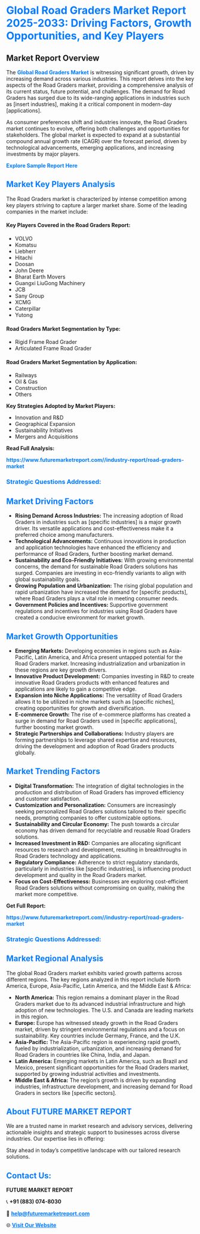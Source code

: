 <h1 style="color: #007BFF;">Global Road Graders Market Report 2025-2033: Driving Factors, Growth Opportunities, and Key Players</h1>

<section id="overview">
<h2>Market Report Overview</h2>
<p>The <a href="https://www.futuremarketreport.com//industry-report/road-graders-market" style="color: #007BFF; text-decoration: none;"><strong>Global Road Graders Market</strong></a> is witnessing significant growth, driven by increasing demand across various industries. This report delves into the key aspects of the Road Graders market, providing a comprehensive analysis of its current status, future potential, and challenges. The demand for Road Graders has surged due to its wide-ranging applications in industries such as [insert industries], making it a critical component in modern-day [applications].</p>
<p>As consumer preferences shift and industries innovate, the Road Graders market continues to evolve, offering both challenges and opportunities for stakeholders. The global market is expected to expand at a substantial compound annual growth rate (CAGR) over the forecast period, driven by technological advancements, emerging applications, and increasing investments by major players.</p>
</section>

<section id="overview">
<p><a href="https://www.futuremarketreport.com//request-sample/reportId=88485" style="color: #007BFF; text-decoration: none;"><strong>Explore Sample Report Here</strong></a></p>
</section>

<section id="key-players">
<h2 style="color: #007BFF;">Market Key Players Analysis</h2>
<p>The Road Graders market is characterized by intense competition among key players striving to capture a larger market share. Some of the leading companies in the market include:</p>
<h4>Key Players Covered in the Road Graders Report:</h4>
<ul><li>VOLVO</li><li>Komatsu</li><li>Liebherr</li><li>Hitachi</li><li>Doosan</li><li>John Deere</li><li>Bharat Earth Movers</li><li>Guangxi LiuGong Machinery</li><li>JCB</li><li>Sany Group</li><li>XCMG</li><li>Caterpillar</li><li>Yutong</li></ul>
<h4>Road Graders Market Segmentation by Type:</h4>
<ul><li>Rigid Frame Road Grader</li><li>Articulated Frame Road Grader</li></ul>

<h4>Road Graders Market Segmentation by Application:</h4>
<ul><li>Railways</li><li>Oil &amp; Gas</li><li>Construction</li><li>Others</li></ul>
<p><strong>Key Strategies Adopted by Market Players:</strong></p>
<ul>
<li>Innovation and R&D</li>
<li>Geographical Expansion</li>
<li>Sustainability Initiatives</li>
<li>Mergers and Acquisitions</li>
</ul>
</section>

<section>
<p><strong>Read Full Analysis: </strong></p><a href="https://www.futuremarketreport.com//industry-report/road-graders-market" style="color: #007BFF; text-decoration: none;"><strong>https://www.futuremarketreport.com//industry-report/road-graders-market</strong></a>
<h3 style="color: #007BFF;">Strategic Questions Addressed:</h3>
</section>

<section id="driving-factors">
<h2 style="color: #007BFF;">Market Driving Factors</h2>
<ul>
<li><strong>Rising Demand Across Industries:</strong> The increasing adoption of Road Graders in industries such as [specific industries] is a major growth driver. Its versatile applications and cost-effectiveness make it a preferred choice among manufacturers.</li>
<li><strong>Technological Advancements:</strong> Continuous innovations in production and application technologies have enhanced the efficiency and performance of Road Graders, further boosting market demand.</li>
<li><strong>Sustainability and Eco-Friendly Initiatives:</strong> With growing environmental concerns, the demand for sustainable Road Graders solutions has surged. Companies are investing in eco-friendly variants to align with global sustainability goals.</li>
<li><strong>Growing Population and Urbanization:</strong> The rising global population and rapid urbanization have increased the demand for [specific products], where Road Graders plays a vital role in meeting consumer needs.</li>
<li><strong>Government Policies and Incentives:</strong> Supportive government regulations and incentives for industries using Road Graders have created a conducive environment for market growth.</li>
</ul>
</section>

<section id="growth-opportunities">
<h2 style="color: #007BFF;">Market Growth Opportunities</h2>
<ul>
<li><strong>Emerging Markets:</strong> Developing economies in regions such as Asia-Pacific, Latin America, and Africa present untapped potential for the Road Graders market. Increasing industrialization and urbanization in these regions are key growth drivers.</li>
<li><strong>Innovative Product Development:</strong> Companies investing in R&D to create innovative Road Graders products with enhanced features and applications are likely to gain a competitive edge.</li>
<li><strong>Expansion into Niche Applications:</strong> The versatility of Road Graders allows it to be utilized in niche markets such as [specific niches], creating opportunities for growth and diversification.</li>
<li><strong>E-commerce Growth:</strong> The rise of e-commerce platforms has created a surge in demand for Road Graders used in [specific applications], further boosting market growth.</li>
<li><strong>Strategic Partnerships and Collaborations:</strong> Industry players are forming partnerships to leverage shared expertise and resources, driving the development and adoption of Road Graders products globally.</li>
</ul>
</section>

<section id="trending-factors">
<h2 style="color: #007BFF;">Market Trending Factors</h2>
<ul>
<li><strong>Digital Transformation:</strong> The integration of digital technologies in the production and distribution of Road Graders has improved efficiency and customer satisfaction.</li>
<li><strong>Customization and Personalization:</strong> Consumers are increasingly seeking personalized Road Graders solutions tailored to their specific needs, prompting companies to offer customizable options.</li>
<li><strong>Sustainability and Circular Economy:</strong> The push towards a circular economy has driven demand for recyclable and reusable Road Graders solutions.</li>
<li><strong>Increased Investment in R&D:</strong> Companies are allocating significant resources to research and development, resulting in breakthroughs in Road Graders technology and applications.</li>
<li><strong>Regulatory Compliance:</strong> Adherence to strict regulatory standards, particularly in industries like [specific industries], is influencing product development and quality in the Road Graders market.</li>
<li><strong>Focus on Cost-Effectiveness:</strong> Businesses are exploring cost-efficient Road Graders solutions without compromising on quality, making the market more competitive.</li>
</ul>
</section>

<section>
<p><strong>Get Full Report: </strong></p><a href="https://www.futuremarketreport.com//industry-report/road-graders-market" style="color: #007BFF; text-decoration: none;"><strong>https://www.futuremarketreport.com//industry-report/road-graders-market</strong></a>
<h3 style="color: #007BFF;">Strategic Questions Addressed:</h3>
</section>


<section id="regional-analysis">
<h2 style="color: #007BFF;">Market Regional Analysis</h2>
<p>The global Road Graders market exhibits varied growth patterns across different regions. The key regions analyzed in this report include North America, Europe, Asia-Pacific, Latin America, and the Middle East & Africa:</p>
<ul>
<li><strong>North America:</strong> This region remains a dominant player in the Road Graders market due to its advanced industrial infrastructure and high adoption of new technologies. The U.S. and Canada are leading markets in this region.</li>
<li><strong>Europe:</strong> Europe has witnessed steady growth in the Road Graders market, driven by stringent environmental regulations and a focus on sustainability. Key countries include Germany, France, and the U.K.</li>
<li><strong>Asia-Pacific:</strong> The Asia-Pacific region is experiencing rapid growth, fueled by industrialization, urbanization, and increasing demand for Road Graders in countries like China, India, and Japan.</li>
<li><strong>Latin America:</strong> Emerging markets in Latin America, such as Brazil and Mexico, present significant opportunities for the Road Graders market, supported by growing industrial activities and investments.</li>
<li><strong>Middle East & Africa:</strong> The region’s growth is driven by expanding industries, infrastructure development, and increasing demand for Road Graders in sectors like [specific sectors].</li>
</ul>
</section>

<footer>
<h2 style="color: #007BFF;">About FUTURE MARKET REPORT</h2>
<p>We are a trusted name in market research and advisory services, delivering actionable insights and strategic support to businesses across diverse industries. Our expertise lies in offering:</p>

<p>Stay ahead in today’s competitive landscape with our tailored research solutions.</p>

<h2 style="color: #007BFF;">Contact Us:</h2>
<p><strong>FUTURE MARKET REPORT</strong></p>
<p>📞 <strong>+91 (883) 074-8030</strong></p>
<p>📧 <strong><a href="mailto:help@futuremarketreport.com" style="color: #007BFF;">help@futuremarketreport.com</a></strong></p>
<p>🌐 <strong><a href="https://www.futuremarketreport.com/" style="color: #007BFF;">Visit Our Website</a></strong></p>
</footer>